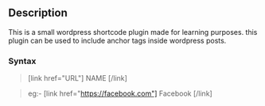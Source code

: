 ## Description
This is a small wordpress shortcode plugin made for learning purposes.
this plugin can be used to include anchor tags inside wordpress posts.

### Syntax 
> [link href="URL"] NAME [/link]

> eg:-
> [link href="https://facebook.com"] Facebook [/link]